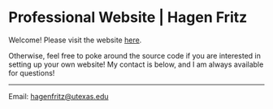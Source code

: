 # Professional Website | Hagen Fritz

Welcome! Please visit the website [here](https://hagenfritz.github.io/).

Otherwise, feel free to poke around the source code if you are interested in setting up your own website! My contact is below, and I am always available for questions!

---

Email: hagenfritz@utexas.edu
